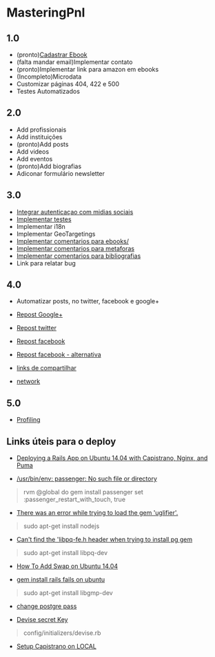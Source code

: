 MasteringPnl
=============================

## 1.0

* (pronto)[Cadastrar Ebook](https://masteringpnl.fetchapp.com/admin/products/new)
* (falta mandar email)Implementar contato
* (pronto)Implementar link para amazon em ebooks
* (Incompleto)Microdata
* Customizar páginas 404, 422 e 500
* Testes Automatizados

## 2.0

* Add profissionais
* Add instituições
* (pronto)Add posts
* Add videos
* Add eventos
* (pronto)Add biografias
* Adiconar formulário newsletter

## 3.0

* [Integrar autenticaçao com midias sociais](https://github.com/intridea/omniauth)
* [Implementar testes](https://github.com/rspec/rspec-rails)
* Implementar i18n
* Implementar GeoTargetings
* [Implementar comentarios para ebooks/](http://www.rubydoc.info/gems/acts_as_commentable/4.0.2)
* [Implementar comentarios para metaforas](http://www.rubydoc.info/gems/acts_as_commentable/4.0.2)
* [Implementar comentarios para bibliografias](http://www.rubydoc.info/gems/acts_as_commentable/4.0.2)
* Link para relatar bug

## 4.0

* Automatizar posts, no twitter, facebook e google+ 
* [Repost Google+](https://github.com/google/google-api-ruby-client)
* [Repost twitter](https://github.com/sferik/twitter)
* [Repost facebook](https://github.com/arsduo/koala)
* [Repost facebook - alternativa](https://github.com/nov/fb_graph2)

* [links de compartilhar](https://github.com/hermango/shareable)
* [network](https://rubygems.org/gems/social_stream)

## 5.0

* [Profiling](http://blog.scoutapp.com/articles/2015/09/16/profiling-rails-with-stackprof) 

## Links úteis para o deploy

* [Deploying a Rails App on Ubuntu 14.04 with Capistrano, Nginx, and Puma](https://www.digitalocean.com/community/tutorials/deploying-a-rails-app-on-ubuntu-14-04-with-capistrano-nginx-and-puma)

* [/usr/bin/env: passenger: No such file or directory ](https://github.com/capistrano/passenger/issues/26)
> rvm @global do gem install passenger
> set :passenger_restart_with_touch, true

* [There was an error while trying to load the gem 'uglifier'.](http://stackoverflow.com/questions/34420554/there-was-an-error-while-trying-to-load-the-gem-uglifier-bundlergemrequire)
> sudo apt-get install nodejs

* [Can't find the 'libpq-fe.h header when trying to install pg gem](http://stackoverflow.com/questions/6040583/cant-find-the-libpq-fe-h-header-when-trying-to-install-pg-gem)
> sudo apt-get install libpq-dev


* [How To Add Swap on Ubuntu 14.04](https://www.digitalocean.com/community/tutorials/how-to-add-swap-on-ubuntu-14-04)

* [gem install rails fails on ubuntu](http://stackoverflow.com/questions/29317640/gem-install-rails-fails-on-ubuntu)
> sudo apt-get install libgmp-dev

* [change postgre pass](http://dba.stackexchange.com/questions/24774/postgresql-changing-password-for-a-user-is-not-working)

* [Devise secret Key](http://stackoverflow.com/questions/18080910/devise-secret-key-was-not-set)
> config/initializers/devise.rb

* [Setup Capistrano on LOCAL](https://gist.github.com/stevenyap/9130882)
